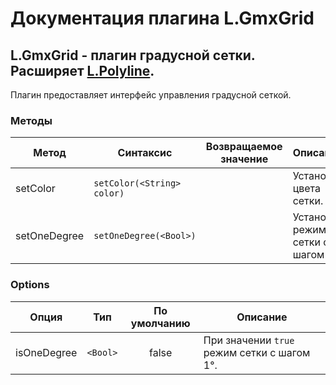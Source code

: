 # Документация плагина L.GmxGrid

## L.GmxGrid - плагин градусной сетки. Расширяет [L.Polyline](http://leafletjs.com/reference.html#polyline).

Плагин предоставляет интерфейс управления градусной сеткой.

### Методы

Метод|Синтаксис|Возвращаемое значение|Описание
------|------|:---------:|-----------
setColor|`setColor(<String> color)`|| Установка цвета сетки.
setOneDegree|`setOneDegree(<Bool>)`|| Установка режима сетки с шагом 1°.

### Options

Опция|Тип|По умолчанию|Описание
------|------|:---------:|-----------
isOneDegree | `<Bool>` | false | При значении `true` режим сетки с шагом 1°.
